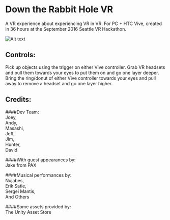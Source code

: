 # Down the Rabbit Hole VR

A VR experience about experiencing VR in VR. For PC + HTC Vive, created in 36 hours at the September 2016 Seattle VR Hackathon.

![Alt text](relative/path/to/img.jpg?raw=true "Image")

Controls:
----------------
Pick up objects using the trigger on either Vive controller.
Grab VR headsets and pull them towards your eyes to put them on and go one layer deeper.
Bring the ring/donut of either Vive controller towards your eyes and pull away to remove a headset and go one layer higher.

Credits:
----------------
####Dev Team:  
  Joey,  
  Andy,  
  Masashi,  
  Jeff,  
  Jim,  
  Hunter,  
  David  
  
####With guest appearances by:  
  Jake from PAX
  
####Musical performances by:  
  Nujabes,  
  Erik Satie,  
  Sergei Mantis,  
  And Others  
  
####Some assets provided by:  
  The Unity Asset Store
